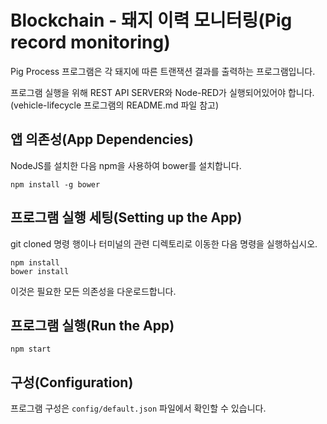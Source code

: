 # Blockchain - 돼지 이력 모니터링(Pig record monitoring)

Pig Process 프로그램은 각 돼지에 따른 트랜잭션 결과를 출력하는 프로그램입니다.

프로그램 실행을 위해 REST API SERVER와 Node-RED가 실행되어있어야 합니다.(vehicle-lifecycle 프로그램의 README.md 파일 참고)

## 앱 의존성(App Dependencies)

NodeJS를 설치한 다음 npm을 사용하여 bower를 설치합니다.

```linux-config
npm install -g bower
```

## 프로그램 실행 세팅(Setting up the App)

git cloned 명령 행이나 터미널의 관련 디렉토리로 이동한 다음 명령을 실행하십시오.

```linux-config
npm install
bower install
```

이것은 필요한 모든 의존성을 다운로드합니다.

## 프로그램 실행(Run the App)

```linux-config
npm start
```

## 구성(Configuration)

프로그램 구성은 `config/default.json` 파일에서 확인할 수 있습니다.